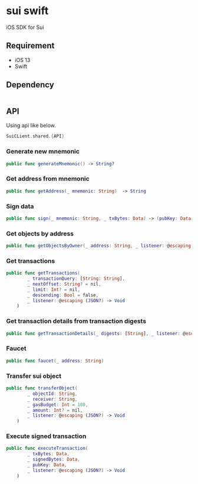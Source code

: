 # sui swift

iOS SDK for Sui

## Requirement

* iOS 13
* Swift

## Dependency

```
```


## API

Using api like below.
```swift
SuiCLient.shared.{API}
```

### Generate new mnemonic
```swift
public func generateMnemonic() -> String?
```

### Get address from mnemonic
```swift
public func getAddress(_ mnemonic: String)  -> String
```

### Sign data
```swift
public func sign(_ mnemonic: String, _ txBytes: Data) -> (pubKey: Data, signedData: Data)
```

### Get objects by address
```swift
public func getObjectsByOwner(_ address: String, _ listener: @escaping (JSON?) -> Void)
```

### Get transactions
```swift
public func getTransactions(
        _ transactionQuery: [String: String],
        _ nextOffset: String? = nil,
        _ limit: Int? = nil,
        _ descending: Bool = false,
        _ listener: @escaping (JSON?) -> Void
    )
```

### Get transaction details from transaction digests
```swift
public func getTransactionDetails(_ digests: [String], _ listener: @escaping (JSON?) -> Void)
```

### Faucet
```swift
public func faucet(_ address: String)
```

### Transfer sui object
```swift
public func transferObject(
        _ objectId: String,
        _ receiver: String,
        _ gasBudget: Int = 100,
        _ amount: Int? = nil,
        _ listener: @escaping (JSON?) -> Void
    )
```

### Execute signed transaction
```swift
public func executeTransaction(
        _ txBytes: Data,
        _ signedBytes: Data,
        _ pubKey: Data,
        _ listener: @escaping (JSON?) -> Void
    )
```
